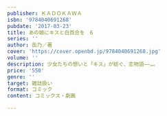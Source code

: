 ```yaml
---
publisher: ＫＡＤＯＫＡＷＡ
isbn: '9784040691268'
pubdate: '2017-03-23'
title: あの娘にキスと白百合を　6
series: ''
author: 缶乃／著
cover: 'https://cover.openbd.jp/9784040691268.jpg'
volume: ''
description: 少女たちの想いと「キス」が紡ぐ、恋物語――…。
price: '550'
genre: ''
target: 雑誌扱い
format: コミック
content: コミックス・劇画

---
```

